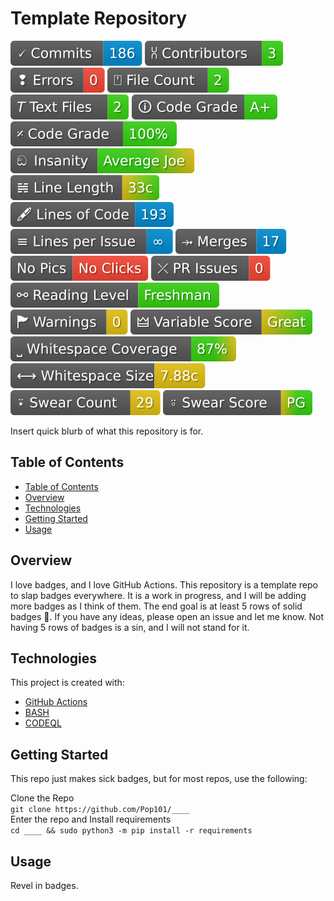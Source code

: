 # Template Repository

[<img alt="Commit Count" src=".github/badges/commit_count.svg" />](../../commits/main)
[<img alt="Contributor Count" src=".github/badges/contributor_count.svg" />](../../contributors)
[<img alt="Error Count" src=".github/badges/errors_count.svg" />](../../actions/workflows/build_with_badges.yml)
[<img alt="File Count" src=".github/badges/file_count.svg" />](../..)
[<img alt="File Count" src=".github/badges/text_file_count.svg" />](../..)
[<img alt="Code Grade" src=".github/badges/grade_letter.svg" />](../..)
[<img alt="Code Grade" src=".github/badges/grade_percent.svg" />](../..)
[<img alt="Insanity" src=".github/badges/insanity.svg" />](../..)
[<img alt="Line Length" src=".github/badges/line_length.svg" />](../..)
[<img alt="Lines of Code" src=".github/badges/lines_of_code.svg" />](../..)
[<img alt="Lines per PR" src=".github/badges/lines_per_pr.svg" />](../../issues)
[<img alt="Merges" src=".github/badges/merge_count.svg" />](../../pulls)
[<img alt="Pics" src=".github/badges/pics.svg" />](../..)
[<img alt="PR Issues" src=".github/badges/pr_issue_count.svg" />](../../issues)
[<img alt="Reading Level" src=".github/badges/reading_level.svg" />](../..)
[<img alt="Warning Count" src=".github/badges/warnings_count.svg" />](../../actions/workflows/build_with_badges.yml)
[<img alt="Variable Score" src=".github/badges/var_score.svg" />](../..)
[<img alt="Whitespace Coverage" src=".github/badges/whitespace_coverage.svg" />](../..)
[<img alt="Whitespace Size" src=".github/badges/whitespace_size.svg" />](../..)
[<img alt="Swear Count" src=".github/badges/swear_count.svg" />](../..)
[<img alt="Swear Score" src=".github/badges/swear_score.svg" />](../..)

Insert quick blurb of what this repository is for.

## Table of Contents
- [Table of Contents](#table-of-contents)
- [Overview](#overview)
- [Technologies](#technologies)
- [Getting Started](#getting-started)
- [Usage](#usage)

## Overview

I love badges, and I love GitHub Actions. This repository is a template repo to slap badges everywhere. It is a work in progress, and I will be adding more badges as I think of them. The end goal is at least 5 rows of solid badges 🦡. If you have any ideas, please open an issue and let me know. Not having 5 rows of badges is a sin, and I will not stand for it.

## Technologies

This project is created with:

- [GitHub Actions](https://github.com/features/actions)
- [BASH](https://www.gnu.org/software/bash/)
- [CODEQL](https://codeql.github.com/)
  
## Getting Started

This repo just makes sick badges, but for most repos, use the following:

Clone the Repo \
```git clone https://github.com/Pop101/____``` \
Enter the repo and Install requirements \
```cd ____ && sudo python3 -m pip install -r requirements```

## Usage

Revel in badges.
